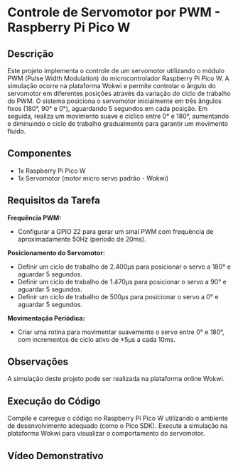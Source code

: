 # **Controle de Servomotor por PWM - Raspberry Pi Pico W**

## **Descrição**

Este projeto implementa o controle de um servomotor utilizando o módulo PWM (Pulse Width Modulation) do microcontrolador Raspberry Pi Pico W. A simulação ocorre na plataforma Wokwi e permite controlar o ângulo do servomotor em diferentes posições através da variação do ciclo de trabalho do PWM.
O sistema posiciona o servomotor inicialmente em três ângulos fixos (180°, 90° e 0°), aguardando 5 segundos em cada posição. Em seguida, realiza um movimento suave e cíclico entre 0° e 180°, aumentando e diminuindo o ciclo de trabalho gradualmente para garantir um movimento fluido.

## **Componentes**

- 1x Raspberry Pi Pico W
- 1x Servomotor (motor micro servo padrão - Wokwi)

## **Requisitos da Tarefa**

**Frequência PWM:** 
- Configurar a GPIO 22 para gerar um sinal PWM com frequência de aproximadamente 50Hz (período de 20ms).

**Posicionamento do Servomotor:**
- Definir um ciclo de trabalho de 2.400µs para posicionar o servo a 180° e aguardar 5 segundos.
- Definir um ciclo de trabalho de 1.470µs para posicionar o servo a 90° e aguardar 5 segundos.
- Definir um ciclo de trabalho de 500µs para posicionar o servo a 0° e aguardar 5 segundos.

**Movimentação Periódica:** 
- Criar uma rotina para movimentar suavemente o servo entre 0° e 180°, com incrementos de ciclo ativo de ±5µs a cada 10ms.

## **Observações**

A simulação deste projeto pode ser realizada na plataforma online Wokwi.

## **Execução do Código**

Compile e carregue o código no Raspberry Pi Pico W utilizando o ambiente de desenvolvimento adequado (como o Pico SDK).
Execute a simulação na plataforma Wokwi para visualizar o comportamento do servomotor.

## **Vídeo Demonstrativo**

